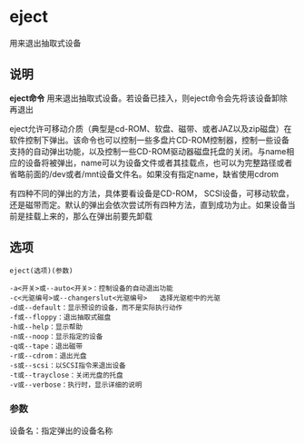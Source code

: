 eject
===

用来退出抽取式设备

## 说明

**eject命令** 用来退出抽取式设备。若设备已挂入，则eject命令会先将该设备卸除再退出

eject允许可移动介质（典型是cd-ROM、软盘、磁带、或者JAZ以及zip磁盘）在软件控制下弹出。该命令也可以控制一些多盘片CD-ROM控制器，控制一些设备支持的自动弹出功能，以及控制一些CD-ROM驱动器磁盘托盘的关闭。与name相应的设备将被弹出，name可以为设备文件或者其挂载点，也可以为完整路径或者省略前面的/dev或者/mnt设备文件名。如果没有指定name，缺省使用cdrom

有四种不同的弹出的方法，具体要看设备是CD-ROM， SCSI设备，可移动软盘，还是磁带而定。默认的弹出会依次尝试所有四种方法，直到成功为止。如果设备当前是挂载上来的，那么在弹出前要先卸载

## 选项

```
eject(选项)(参数)
```

  

```
-a<开关>或--auto<开关>：控制设备的自动退出功能
-c<光驱编号>或--changerslut<光驱编号>   选择光驱柜中的光驱
-d或--default：显示预设的设备，而不是实际执行动作
-f或--floppy：退出抽取式磁盘
-h或--help：显示帮助
-n或--noop：显示指定的设备
-q或--tape：退出磁带
-r或--cdrom：退出光盘
-s或--scsi：以SCSI指令来退出设备
-t或--trayclose：关闭光盘的托盘
-v或--verbose：执行时，显示详细的说明
```

### 参数  

设备名：指定弹出的设备名称


